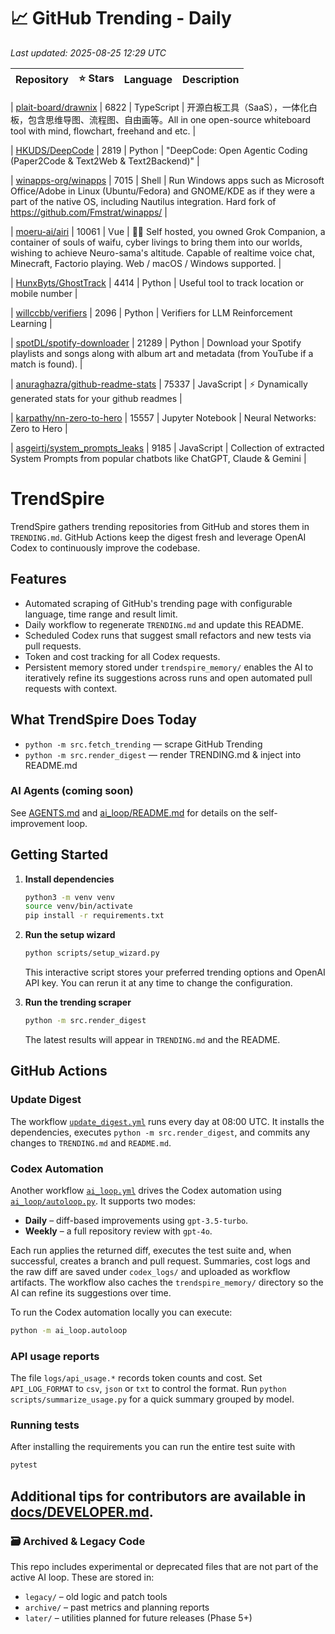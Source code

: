 <!-- TRENDING_START -->
# 📈 GitHub Trending - Daily

_Last updated: 2025-08-25 12:29 UTC_

| Repository | ⭐ Stars | Language | Description |
|------------|--------:|----------|-------------|

| [plait-board/drawnix](https://github.com/plait-board/drawnix) | 6822 | TypeScript | 开源白板工具（SaaS），一体化白板，包含思维导图、流程图、自由画等。All in one open-source whiteboard tool with mind, flowchart, freehand and etc. |

| [HKUDS/DeepCode](https://github.com/HKUDS/DeepCode) | 2819 | Python | "DeepCode: Open Agentic Coding (Paper2Code & Text2Web & Text2Backend)" |

| [winapps-org/winapps](https://github.com/winapps-org/winapps) | 7015 | Shell | Run Windows apps such as Microsoft Office/Adobe in Linux (Ubuntu/Fedora) and GNOME/KDE as if they were a part of the native OS, including Nautilus integration. Hard fork of https://github.com/Fmstrat/winapps/ |

| [moeru-ai/airi](https://github.com/moeru-ai/airi) | 10061 | Vue | 💖🧸 Self hosted, you owned Grok Companion, a container of souls of waifu, cyber livings to bring them into our worlds, wishing to achieve Neuro-sama's altitude. Capable of realtime voice chat, Minecraft, Factorio playing. Web / macOS / Windows supported. |

| [HunxByts/GhostTrack](https://github.com/HunxByts/GhostTrack) | 4414 | Python | Useful tool to track location or mobile number |

| [willccbb/verifiers](https://github.com/willccbb/verifiers) | 2096 | Python | Verifiers for LLM Reinforcement Learning |

| [spotDL/spotify-downloader](https://github.com/spotDL/spotify-downloader) | 21289 | Python | Download your Spotify playlists and songs along with album art and metadata (from YouTube if a match is found). |

| [anuraghazra/github-readme-stats](https://github.com/anuraghazra/github-readme-stats) | 75337 | JavaScript | ⚡ Dynamically generated stats for your github readmes |

| [karpathy/nn-zero-to-hero](https://github.com/karpathy/nn-zero-to-hero) | 15557 | Jupyter Notebook | Neural Networks: Zero to Hero |

| [asgeirtj/system_prompts_leaks](https://github.com/asgeirtj/system_prompts_leaks) | 9185 | JavaScript | Collection of extracted System Prompts from popular chatbots like ChatGPT, Claude & Gemini |
<!-- TRENDING_END -->

# TrendSpire

TrendSpire gathers trending repositories from GitHub and stores them in `TRENDING.md`. GitHub Actions keep the digest fresh and leverage OpenAI Codex to continuously improve the codebase.

## Features

- Automated scraping of GitHub's trending page with configurable language, time range and result limit.
- Daily workflow to regenerate `TRENDING.md` and update this README.
- Scheduled Codex runs that suggest small refactors and new tests via pull requests.
- Token and cost tracking for all Codex requests.
- Persistent memory stored under `trendspire_memory/` enables the AI to
  iteratively refine its suggestions across runs and open automated pull
  requests with context.

## What TrendSpire Does Today

- `python -m src.fetch_trending` — scrape GitHub Trending
- `python -m src.render_digest` — render TRENDING.md & inject into README.md

### AI Agents (coming soon)
See [AGENTS.md](./AGENTS.md) and [ai_loop/README.md](./ai_loop/README.md) for details on the self-improvement loop.

## Getting Started

1. **Install dependencies**
   ```bash
   python3 -m venv venv
   source venv/bin/activate
   pip install -r requirements.txt
   ```

2. **Run the setup wizard**
   ```bash
   python scripts/setup_wizard.py
   ```
   This interactive script stores your preferred trending options and OpenAI API key.
   You can rerun it at any time to change the configuration.

3. **Run the trending scraper**
   ```bash
   python -m src.render_digest
   ```
   The latest results will appear in `TRENDING.md` and the README.


## GitHub Actions

### Update Digest

The workflow [`update_digest.yml`](.github/workflows/update_digest.yml) runs every day at 08:00 UTC. It installs the dependencies, executes `python -m src.render_digest`, and commits any changes to `TRENDING.md` and `README.md`.

### Codex Automation

Another workflow [`ai_loop.yml`](.github/workflows/ai_loop.yml) drives the Codex automation using [`ai_loop/autoloop.py`](ai_loop/autoloop.py). It supports two modes:

- **Daily** – diff-based improvements using `gpt-3.5-turbo`.
- **Weekly** – a full repository review with `gpt-4o`.

Each run applies the returned diff, executes the test suite and, when successful, creates a branch and pull request. Summaries, cost logs and the raw diff are saved under `codex_logs/` and uploaded as workflow artifacts. The workflow also caches the `trendspire_memory/` directory so the AI can refine its suggestions over time.

To run the Codex automation locally you can execute:

```bash
python -m ai_loop.autoloop
```

### API usage reports

The file `logs/api_usage.*` records token counts and cost. Set `API_LOG_FORMAT`
to `csv`, `json` or `txt` to control the format. Run `python
scripts/summarize_usage.py` for a quick summary grouped by model.

### Running tests

After installing the requirements you can run the entire test suite with

```bash
pytest
```

Additional tips for contributors are available in
[docs/DEVELOPER.md](docs/DEVELOPER.md).
---

### 🗃 Archived & Legacy Code

This repo includes experimental or deprecated files that are not part of the active AI loop. These are stored in:

- `legacy/` – old logic and patch tools
- `archive/` – past metrics and planning reports
- `later/` – utilities planned for future releases (Phase 5+)
